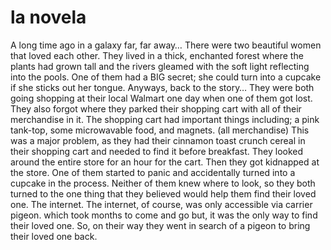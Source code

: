 # la novela

A long time ago in a galaxy far, far away…
There were two beautiful women that loved each other.
They lived in a thick, enchanted forest where the plants had grown tall and the rivers gleamed with the soft light reflecting into the pools.
One of them had a BIG secret; she could turn into a cupcake if she sticks out her tongue.
Anyways, back to the story…
They were both going shopping at their local Walmart one day when one of them got lost.
They also forgot where they parked their shopping cart with all of their merchandise in it.
The shopping cart had important things including; a pink tank-top, some microwavable food, and magnets. (all merchandise)
This was a major problem, as they had their cinnamon toast crunch cereal in their shopping cart and needed to find it before breakfast.
They looked around the entire store for an hour for the cart.
Then they got kidnapped at the store.
One of them started to panic and accidentally turned into a cupcake in the process.
Neither of them knew where to look, so they both turned to the one thing that they believed would help them find their loved one.
The internet. The internet, of course, was only accessible via carrier pigeon.
which took months to come and go but, it was the only way to find their loved one.
So, on their way they went in search of a pigeon to bring their loved one back.